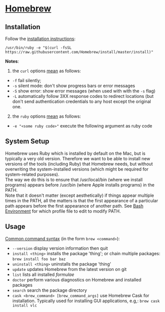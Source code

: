 [Homebrew][link01]
==================

Installation
------------
Follow the [installation instructions][link01]:

```
/usr/bin/ruby -e "$(curl -fsSL https://raw.githubusercontent.com/Homebrew/install/master/install)"
```

**Notes**:
1. the `curl` options [mean][link02] as follows:
  - `-f` fail silently;
  - `-s` silent mode: don't show progress bars or error messages
  - `-S` show error: show error messages (when used with with the `-s` flag)
  - `-L` automatically follow 3XX response codes to redirect locations (but don't send authentication credentials to any host except the 
    original one.
2. the `ruby` options [mean][link03] as follows:
  - `-e "<some ruby code>"` execute the following argument as ruby code

System Setup
------------
Homebrew uses Ruby which is installed by default on the Mac, but is typically a very old version. Therefore we want to be able to install 
new versions of the tools (including Ruby) that Homebrew needs, but without overwriting the system-installed versions (which might be
required for system-related purposes).  
The way we do this is to ensure that /usr/local/bin (where we install programs) appears before /usr/bin (where Apple installs programs) in
the PATH.  
Note that it doesn't matter (except aesthetically) if things appear multiple times in the PATH, all the matters is that the first 
appearance of a particular path appears before the first appearance of another path.
See [Bash Environment][link04] for which profile file to edit to modify PATH.


Usage
-----
[Common command syntax][link05] (in the form `brew <command>`):
- `--version` display version information then quit
- `install <thing>` installs the package 'thing'; or chain multiple packages: `brew install foo bar baz`
- `uninstall <thing>` uninstalls the package 'thing'
- `update` updates Homebrew from the latest version on git
- `list` lists all installed *formulae*
- `doctor` perform various diagnostics on Homebrew and installed packages
- `search` search the package directory
- `cask <brew_command> [brew_command_args]` use Homebrew Cask for installation. Typically used for installing GUI applications, e.g,:
  `brew cask install vlc`



[link01]: https://brew.sh
[link02]: https://curl.haxx.se/docs/manpage.html
[link03]: https://robm.me.uk/ruby/2013/11/20/ruby-enp.html
[link04]: https://github.com/Crossroadsman/TerminalTips/blob/master/BashEnvironmentVariables.md
[link05]: https://docs.brew.sh/Manpage
